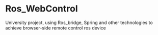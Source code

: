 # Ros_WebControl
University project, using Ros_bridge, Spring and other technologies to achieve browser-side remote control ros device
